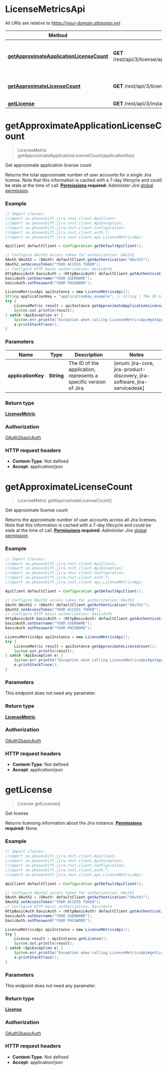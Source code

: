 # LicenseMetricsApi

All URIs are relative to *https://your-domain.atlassian.net*

Method | HTTP request | Description
------------- | ------------- | -------------
[**getApproximateApplicationLicenseCount**](LicenseMetricsApi.md#getApproximateApplicationLicenseCount) | **GET** /rest/api/3/license/approximateLicenseCount/product/{applicationKey} | Get approximate application license count
[**getApproximateLicenseCount**](LicenseMetricsApi.md#getApproximateLicenseCount) | **GET** /rest/api/3/license/approximateLicenseCount | Get approximate license count
[**getLicense**](LicenseMetricsApi.md#getLicense) | **GET** /rest/api/3/instance/license | Get license

<a name="getApproximateApplicationLicenseCount"></a>
# **getApproximateApplicationLicenseCount**
> LicenseMetric getApproximateApplicationLicenseCount(applicationKey)

Get approximate application license count

Returns the total approximate number of user accounts for a single Jira license. Note that this information is cached with a 7-day lifecycle and could be stale at the time of call.  **[Permissions](#permissions) required:** *Administer Jira* [global permission](https://confluence.atlassian.com/x/x4dKLg).

### Example
```java
// Import classes:
//import se.phaseshift.jira.rest.client.ApiClient;
//import se.phaseshift.jira.rest.client.ApiException;
//import se.phaseshift.jira.rest.client.Configuration;
//import se.phaseshift.jira.rest.client.auth.*;
//import se.phaseshift.jira.rest.client.api.LicenseMetricsApi;

ApiClient defaultClient = Configuration.getDefaultApiClient();

// Configure OAuth2 access token for authorization: OAuth2
OAuth OAuth2 = (OAuth) defaultClient.getAuthentication("OAuth2");
OAuth2.setAccessToken("YOUR ACCESS TOKEN");
// Configure HTTP basic authorization: basicAuth
HttpBasicAuth basicAuth = (HttpBasicAuth) defaultClient.getAuthentication("basicAuth");
basicAuth.setUsername("YOUR USERNAME");
basicAuth.setPassword("YOUR PASSWORD");

LicenseMetricsApi apiInstance = new LicenseMetricsApi();
String applicationKey = "applicationKey_example"; // String | The ID of the application, represents a specific version of Jira.
try {
    LicenseMetric result = apiInstance.getApproximateApplicationLicenseCount(applicationKey);
    System.out.println(result);
} catch (ApiException e) {
    System.err.println("Exception when calling LicenseMetricsApi#getApproximateApplicationLicenseCount");
    e.printStackTrace();
}
```

### Parameters

Name | Type | Description  | Notes
------------- | ------------- | ------------- | -------------
 **applicationKey** | **String**| The ID of the application, represents a specific version of Jira. | [enum: jira-core, jira-product-discovery, jira-software, jira-servicedesk]

### Return type

[**LicenseMetric**](LicenseMetric.md)

### Authorization

[OAuth2](../README.md#OAuth2)[basicAuth](../README.md#basicAuth)

### HTTP request headers

 - **Content-Type**: Not defined
 - **Accept**: application/json

<a name="getApproximateLicenseCount"></a>
# **getApproximateLicenseCount**
> LicenseMetric getApproximateLicenseCount()

Get approximate license count

Returns the approximate number of user accounts across all Jira licenses. Note that this information is cached with a 7-day lifecycle and could be stale at the time of call.  **[Permissions](#permissions) required:** *Administer Jira* [global permission](https://confluence.atlassian.com/x/x4dKLg).

### Example
```java
// Import classes:
//import se.phaseshift.jira.rest.client.ApiClient;
//import se.phaseshift.jira.rest.client.ApiException;
//import se.phaseshift.jira.rest.client.Configuration;
//import se.phaseshift.jira.rest.client.auth.*;
//import se.phaseshift.jira.rest.client.api.LicenseMetricsApi;

ApiClient defaultClient = Configuration.getDefaultApiClient();

// Configure OAuth2 access token for authorization: OAuth2
OAuth OAuth2 = (OAuth) defaultClient.getAuthentication("OAuth2");
OAuth2.setAccessToken("YOUR ACCESS TOKEN");
// Configure HTTP basic authorization: basicAuth
HttpBasicAuth basicAuth = (HttpBasicAuth) defaultClient.getAuthentication("basicAuth");
basicAuth.setUsername("YOUR USERNAME");
basicAuth.setPassword("YOUR PASSWORD");

LicenseMetricsApi apiInstance = new LicenseMetricsApi();
try {
    LicenseMetric result = apiInstance.getApproximateLicenseCount();
    System.out.println(result);
} catch (ApiException e) {
    System.err.println("Exception when calling LicenseMetricsApi#getApproximateLicenseCount");
    e.printStackTrace();
}
```

### Parameters
This endpoint does not need any parameter.

### Return type

[**LicenseMetric**](LicenseMetric.md)

### Authorization

[OAuth2](../README.md#OAuth2)[basicAuth](../README.md#basicAuth)

### HTTP request headers

 - **Content-Type**: Not defined
 - **Accept**: application/json

<a name="getLicense"></a>
# **getLicense**
> License getLicense()

Get license

Returns licensing information about the Jira instance.  **[Permissions](#permissions) required:** None.

### Example
```java
// Import classes:
//import se.phaseshift.jira.rest.client.ApiClient;
//import se.phaseshift.jira.rest.client.ApiException;
//import se.phaseshift.jira.rest.client.Configuration;
//import se.phaseshift.jira.rest.client.auth.*;
//import se.phaseshift.jira.rest.client.api.LicenseMetricsApi;

ApiClient defaultClient = Configuration.getDefaultApiClient();

// Configure OAuth2 access token for authorization: OAuth2
OAuth OAuth2 = (OAuth) defaultClient.getAuthentication("OAuth2");
OAuth2.setAccessToken("YOUR ACCESS TOKEN");
// Configure HTTP basic authorization: basicAuth
HttpBasicAuth basicAuth = (HttpBasicAuth) defaultClient.getAuthentication("basicAuth");
basicAuth.setUsername("YOUR USERNAME");
basicAuth.setPassword("YOUR PASSWORD");

LicenseMetricsApi apiInstance = new LicenseMetricsApi();
try {
    License result = apiInstance.getLicense();
    System.out.println(result);
} catch (ApiException e) {
    System.err.println("Exception when calling LicenseMetricsApi#getLicense");
    e.printStackTrace();
}
```

### Parameters
This endpoint does not need any parameter.

### Return type

[**License**](License.md)

### Authorization

[OAuth2](../README.md#OAuth2)[basicAuth](../README.md#basicAuth)

### HTTP request headers

 - **Content-Type**: Not defined
 - **Accept**: application/json

